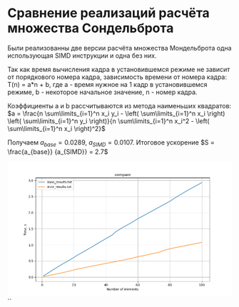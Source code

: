 # Сравнение реализаций расчёта множества Сондельброта


Были реализованны две версии расчёта множества Мондельброта одна использующая SIMD инструкции и одна без них.

Так как время вычисления кадра в установившемся режиме не зависит от порядкового номера кадра, зависимость времени от номера кадра: T(n) = a*n + b, где a - время нужное на 1 кадр в установившемся режиме, b - некоторое начальное значение, n - номер кадра.


Коэффициенты a и b рассчитываются из метода наименьших квадратов:
$a = \frac{n \sum\limits_{i=1}^n x_i y_i - \left( \sum\limits_{i=1}^n x_i \right) \left( \sum\limits_{i=1}^n y_i \right)}{n \sum\limits_{i=1}^n x_i^2 - \left( \sum\limits_{i=1}^n x_i \right)^2}$

Получаем $a_{base} = 0.0289$, $a_{SIMD} = 0.0107$. Итоговое ускорение $S = \frac{a_{base}} {a_{SIMD}} = 2.7$

![Сравнение SIMD и обычной версии на графике](https://github.com/BIG-KG/mondelbrot/blob/main/compare.png)``